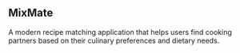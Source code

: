 ## MixMate

A modern recipe matching application that helps users find cooking partners based on their culinary preferences and dietary needs.


